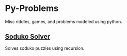 # Py-Problems

Misc riddles, games, and problems modeled using python.

## [Soduko Solver](./projects/soduko_solver/)

Solves soduko puzzles using recursion.
